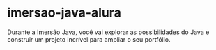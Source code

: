 # imersao-java-alura
Durante a Imersão Java, você vai explorar as possibilidades do Java e construir um projeto incrível para ampliar o seu portfólio.
